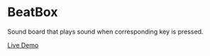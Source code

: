 # BeatBox

Sound board that plays sound when corresponding key is pressed.

[Live Demo](https://lettuce05.github.io/BeatBox/)
